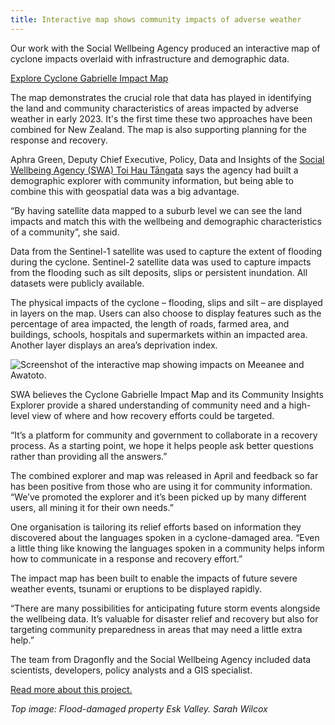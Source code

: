 ```yaml
---
title: Interactive map shows community impacts of adverse weather
---
```


Our work with the Social Wellbeing Agency produced an interactive map of cyclone impacts overlaid with infrastructure and demographic data.

[Explore Cyclone Gabrielle Impact Map](https://swa-impactmap.dragonfly.co.nz/)

<!--more-->

The map demonstrates the crucial role that data has played in identifying the land and community characteristics of areas impacted by adverse weather in early 2023. It's the first time these two approaches have been combined for New Zealand. The map is also supporting planning for the response and recovery.

Aphra Green, Deputy Chief Executive, Policy, Data and Insights of the [Social Wellbeing Agency (SWA) Toi Hau Tāngata](https://swa.govt.nz/about/about-the-social-wellbeing-agency/) says the agency had built a demographic explorer with community information, but being able to combine this with geospatial data was a big advantage.

“By having satellite data mapped to a suburb level we can see the land impacts and match this with the wellbeing and demographic characteristics of a community”, she said.

Data from the Sentinel-1 satellite was used to capture the extent of flooding during the cyclone. Sentinel-2 satellite data was used to capture impacts from the flooding such as silt deposits, slips or persistent inundation. All datasets were publicly available.

The physical impacts of the cyclone ­– flooding, slips and silt – are displayed in layers on the map. Users can also choose to display features such as the percentage of area impacted, the length of roads, farmed area, and buildings, schools, hospitals and supermarkets within an impacted area. Another layer displays an area’s deprivation index.

![Screenshot of the interactive map showing impacts on Meeanee and Awatoto.](/news/2023-05-02-cyclone-gabrielle-impact-map/impact-map.jpg)

SWA believes the Cyclone Gabrielle Impact Map and its Community Insights Explorer provide a shared understanding of community need and a high-level view of where and how recovery efforts could be targeted.

“It’s a platform for community and government to collaborate in a recovery process. As a starting point, we hope it helps people ask better questions rather than providing all the answers.”

The combined explorer and map was released in April and feedback so far has been positive from those who are using it for community information.
“We’ve promoted the explorer and it’s been picked up by many different users, all mining it for their own needs.”

One organisation is tailoring its relief efforts based on information they discovered about the languages spoken in a cyclone-damaged area.
“Even a little thing like knowing the languages spoken in a community helps inform how to communicate in a response and recovery effort.”

The impact map has been built to enable the impacts of future severe weather events, tsunami or eruptions to be displayed rapidly.

“There are many possibilities for anticipating future storm events alongside the wellbeing data. It’s valuable for disaster relief and recovery but also for targeting community preparedness in areas that may need a little extra help.”

The team from Dragonfly and the Social Wellbeing Agency included data scientists, developers, policy analysts and a GIS specialist.

[Read more about this project.](/work/cyclone-impact-map.html)

 *Top image: Flood-damaged property Esk Valley. Sarah Wilcox*
